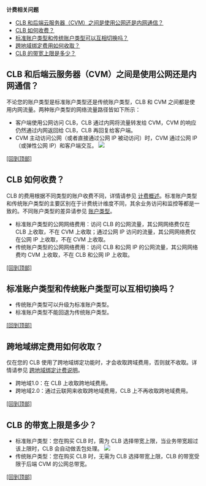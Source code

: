 [](id:6)
**计费相关问题**
- [CLB 和后端云服务器（CVM）之间是使用公网还是内网通信？](#1)
- [CLB 如何收费？](#2)
- [标准账户类型和传统账户类型可以互相切换吗？](#3)
- [跨地域绑定费用如何收取？](#4)
- [CLB 的带宽上限是多少？](#5)


[](id:1)
## CLB 和后端云服务器（CVM）之间是使用公网还是内网通信？
不论您的账户类型是标准账户类型还是传统账户类型，CLB 和 CVM 之间都是使用内网流量。两种账户类型的网络流量路径皆如下所示：
- 客户端使用公网访问 CLB，CLB 通过内网将流量转发给 CVM，CVM 的响应仍然通过内网返回给 CLB，CLB 再回复给客户端。
- CVM 主动访问公网（或者直接通过公网 IP 被动访问）时，CVM 通过公网 IP（或弹性公网 IP）和客户端交互。
![](https://main.qcloudimg.com/raw/5d4c5d1fb4214a494e3fb0d5fa20cb6f.png)

[[回到顶部]](#6)


[](id:2)
## CLB 如何收费？
CLB 的费用根据不同类型的账户收费不同，详情请参见 [计费概述](https://cloud.tencent.com/document/product/214/42934)。标准账户类型和传统账户类型的主要区别在于计费统计维度不同，其余业务访问和监控等都是一致的。不同账户类型的差异请参见 [账户类型](https://cloud.tencent.com/document/product/1199/49090)。
- 标准账户类型的公网网络费用：访问 CLB 的公网流量，其公网网络费仅在 CLB 上收取，不在 CVM 上收取；通过公网 IP 访问的流量，其公网网络费仅在公网 IP 上收取，不在 CVM 上收取。
- 传统账户类型的公网网络费用：访问 CLB 和公网 IP 的公网流量，其公网网络费均 CVM 上收取，不在 CLB 和公网 IP 上收取。

[[回到顶部]](#6)


[](id:3)
## 标准账户类型和传统账户类型可以互相切换吗？
- 传统账户类型可以升级为标准账户类型。
- 标准账户类型不能回退为传统账户类型。

[[回到顶部]](#6)


[](id:4)
## 跨地域绑定费用如何收取？
仅在您的 CLB 使用了跨地域绑定功能时，才会收取跨域费用，否则就不收取。详情请参见 [跨地域绑定计费说明](https://cloud.tencent.com/document/product/214/42936)。
- 跨地域1.0：在 CLB 上收取跨地域费用。
- 跨地域2.0：通过云联网来收取跨地域费用，CLB 上不再收取跨地域费用。

[[回到顶部]](#6)


[](id:5)
## CLB 的带宽上限是多少？
- 标准账户类型：您在购买 CLB 时，需为 CLB 选择带宽上限，当业务带宽超过该上限时，CLB 会自动做丢包处理。
![](https://main.qcloudimg.com/raw/976ef8a0ac63b4dddfc0136808b79dea.png)
- 传统账户类型：您在购买 CLB 时，无需为 CLB 选择带宽上限，CLB 的带宽受限于后端 CVM 的公网总带宽。

[[回到顶部]](#6)



